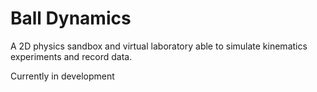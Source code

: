 # Ball Dynamics

A 2D physics sandbox and virtual laboratory able to simulate kinematics 
experiments and record data.

Currently in development
